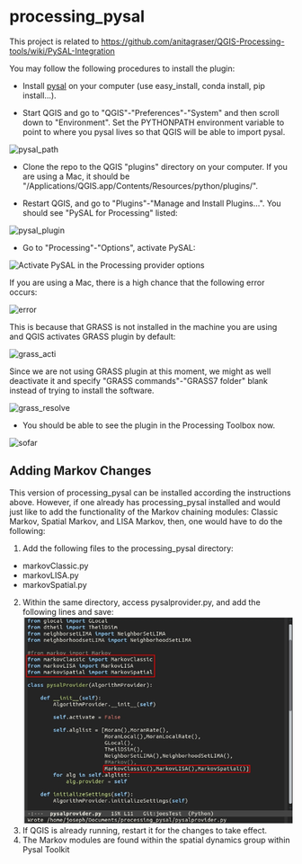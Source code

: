 # processing_pysal

This project is related to https://github.com/anitagraser/QGIS-Processing-tools/wiki/PySAL-Integration

You may follow the following procedures to install the plugin:

* Install [pysal](https://github.com/pysal/pysal) on your computer 
(use easy_install, conda install, pip install...).

* Start QGIS and go to "QGIS"-"Preferences"-"System" and then scroll 
down to "Environment". Set the PYTHONPATH environment variable to point 
to where you pysal lives so that QGIS will be able to import pysal. 

![pysal_path](png/pysal_path.png)

* Clone the repo to the QGIS "plugins" directory on your computer. If 
you are using a Mac, it should be 
"/Applications/QGIS.app/Contents/Resources/python/plugins/".

* Restart QGIS, and go to "Plugins"-"Manage and Install Plugins...". 
You should see "PySAL for Processing" listed:

![pysal_plugin](png/pysal_plugin.png)

* Go to "Processing"-"Options", activate PySAL: 

![Activate PySAL in the Processing provider options](png/activation.png)

If you are using a Mac, there is a high chance that the following error occurs:

![error](png/grass_error.png)

This is because that GRASS is not installed in the machine you are using 
and QGIS activates GRASS plugin by default:

![grass_acti](png/grass_acti.png)

Since we are not using GRASS plugin at this moment, we might as well 
deactivate it and specify "GRASS commands"-"GRASS7 folder" blank 
instead of trying to install the software.

![grass_resolve](png/grass_resolve.png)


* You should be able to see the plugin in the Processing Toolbox now. 

![sofar](png/sofar.png)

## Adding Markov Changes
This version of processing_pysal can be installed according the instructions above.
However, if one already has processing_pysal installed and would just like to add the
functionality of the Markov chaining modules: Classic Markov, Spatial Markov, and LISA
Markov, then, one would have to do the following:

1. Add the following files to the processing_pysal directory:
 * markovClassic.py
 * markovLISA.py
 * markovSpatial.py
2. Within the same directory, access pysalprovider.py, and add the following lines and save:
![pysalProviderUpdate](png/pysal_provider_add_new.jpg)
3. If QGIS is already running, restart it for the changes to take effect.
4. The Markov modules are found within the spatial dynamics group within Pysal Toolkit

